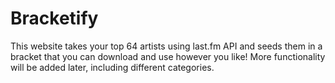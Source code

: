 # Bracketify
This website takes your top 64 artists using last.fm API and seeds them in a bracket that you can download and use however you like!
More functionality will be added later, including different categories.
